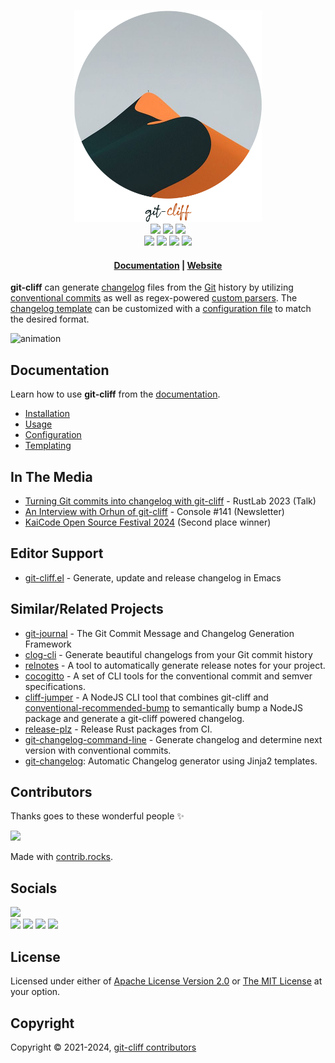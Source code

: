 <p align="center">
    <a href="https://git-cliff.org">
        <img src="https://raw.githubusercontent.com/orhun/git-cliff/main/website/static/img/git-cliff-logo.png" width="300"></a><!-- </a> being on the same line as the <img> tag is intentional! -->
    <br>
    <a href="https://github.com/orhun/git-cliff/releases">
        <img src="https://img.shields.io/github/v/release/orhun/git-cliff?style=flat&labelColor=1C2C2E&color=C96329&logo=GitHub&logoColor=white"></a>
    <a href="https://crates.io/crates/git-cliff/">
        <img src="https://img.shields.io/crates/v/git-cliff?style=flat&labelColor=1C2C2E&color=C96329&logo=Rust&logoColor=white"></a>
    <a href="https://codecov.io/gh/orhun/git-cliff">
        <img src="https://img.shields.io/codecov/c/gh/orhun/git-cliff?style=flat&labelColor=1C2C2E&color=C96329&logo=Codecov&logoColor=white"></a>
    <br>
    <a href="https://github.com/orhun/git-cliff/actions?query=workflow%3A%22Continuous+Integration%22">
        <img src="https://img.shields.io/github/actions/workflow/status/orhun/git-cliff/ci.yml?style=flat&labelColor=1C2C2E&color=BEC5C9&logo=GitHub%20Actions&logoColor=BEC5C9"></a>
    <a href="https://github.com/orhun/git-cliff/actions?query=workflow%3A%22Continuous+Deployment%22">
        <img src="https://img.shields.io/github/actions/workflow/status/orhun/git-cliff/cd.yml?style=flat&labelColor=1C2C2E&color=BEC5C9&logo=GitHub%20Actions&logoColor=BEC5C9&label=deploy"></a>
    <a href="https://hub.docker.com/r/orhunp/git-cliff">
        <img src="https://img.shields.io/github/actions/workflow/status/orhun/git-cliff/docker.yml?style=flat&labelColor=1C2C2E&color=BEC5C9&label=docker&logo=Docker&logoColor=BEC5C9"></a>
    <a href="https://docs.rs/git-cliff-core/">
        <img src="https://img.shields.io/docsrs/git-cliff-core?style=flat&labelColor=1C2C2E&color=BEC5C9&logo=Rust&logoColor=BEC5C9"></a>
    <br>
</p>

<h4 align="center">
  <a href="https://git-cliff.org/docs">Documentation</a> |
  <a href="https://git-cliff.org">Website</a>
</h4>

**git-cliff** can generate [changelog](https://en.wikipedia.org/wiki/Changelog) files from the [Git](https://git-scm.com/) history by utilizing [conventional commits](https://git-cliff.org/docs/configuration/git#conventional_commits) as well as regex-powered [custom parsers](https://git-cliff.org/docs/configuration/git#commit_parsers). The [changelog template](https://git-cliff.org/docs/category/templating) can be customized with a [configuration file](https://git-cliff.org/docs/configuration) to match the desired format.

![animation](https://raw.githubusercontent.com/orhun/git-cliff/main/website/static/img/git-cliff-anim.gif)

## Documentation

Learn how to use **git-cliff** from the [documentation](https://git-cliff.org/docs).

- [Installation](https://git-cliff.org/docs/installation/)
- [Usage](https://git-cliff.org/docs/usage/examples)
- [Configuration](https://git-cliff.org/docs/configuration)
- [Templating](https://git-cliff.org/docs/category/templating)

## In The Media

- [Turning Git commits into changelog with git-cliff](https://www.youtube.com/watch?v=RWh8qbiLRts) - RustLab 2023 (Talk)
- [An Interview with Orhun of git-cliff](https://console.substack.com/p/console-141) - Console #141 (Newsletter)
- [KaiCode Open Source Festival 2024](https://www.kaicode.org/2024.html) (Second place winner)

## Editor Support

- [git-cliff.el](https://github.com/liuyinz/git-cliff.el) - Generate, update and release changelog in Emacs

## Similar/Related Projects

- [git-journal](https://github.com/saschagrunert/git-journal) - The Git Commit Message and Changelog Generation Framework
- [clog-cli](https://github.com/clog-tool/clog-cli) - Generate beautiful changelogs from your Git commit history
- [relnotes](https://crates.io/crates/relnotes) - A tool to automatically generate release notes for your project.
- [cocogitto](https://github.com/oknozor/cocogitto) - A set of CLI tools for the conventional commit and semver specifications.
- [cliff-jumper](https://github.com/favware/cliff-jumper) - A NodeJS CLI tool that combines git-cliff and
  [conventional-recommended-bump](https://github.com/conventional-changelog/conventional-changelog/tree/master/packages/conventional-recommended-bump)
  to semantically bump a NodeJS package and generate a git-cliff powered changelog.
- [release-plz](https://github.com/MarcoIeni/release-plz) - Release Rust packages from CI.
- [git-changelog-command-line](https://github.com/tomasbjerre/git-changelog-command-line) - Generate changelog and determine next version with conventional commits.
- [git-changelog](https://github.com/pawamoy/git-changelog): Automatic Changelog generator using Jinja2 templates.

## Contributors

Thanks goes to these wonderful people ✨

<a href="https://github.com/orhun/git-cliff/graphs/contributors">
  <img src="https://contrib.rocks/image?repo=orhun/git-cliff" />
</a>

Made with [contrib.rocks](https://contrib.rocks).

## Socials

<a href="https://discord.gg/W3mAwMDWH4">
    <img src="https://discord.com/api/guilds/1093977388892819553/embed.png?style=banner2"></a> <!-- </a> being on the same line as the <img> tag is intentional! -->
<br>
<a href="https://matrix.to/#/#git-cliff:matrix.org">
    <img src="https://img.shields.io/matrix/git-cliff:matrix.org?style=flat&labelColor=1C2C2E&color=BEC5C9&logo=matrix&logoColor=BEC5C9&label=join%20matrix"></a>
<a href="https://discord.gg/W3mAwMDWH4">
    <img src="https://img.shields.io/discord/1093977388892819553?style=flat&labelColor=1C2C2E&color=BEC5C9&logo=discord&logoColor=BEC5C9&label=join%20discord"></a>
<a href="https://twitter.com/git_cliff">
    <img src="https://img.shields.io/twitter/follow/git_cliff?style=flat&labelColor=1C2C2E&color=BEC5C9&logo=twitter&logoColor=BEC5C9"></a>
<a href="https://fosstodon.org/@git_cliff">
    <img src="https://img.shields.io/mastodon/follow/111545487385097711?domain=https%3A%2F%2Ffosstodon.org&style=flat&labelColor=1C2C2E&color=BEC5C9&logo=mastodon&logoColor=BEC5C9"></a>

## License

Licensed under either of [Apache License Version 2.0](./LICENSE-APACHE) or [The MIT License](./LICENSE-MIT) at your option.

## Copyright

Copyright © 2021-2024, [git-cliff contributors](mailto:git-cliff@protonmail.com)
